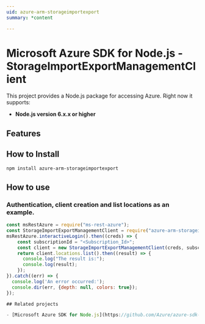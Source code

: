 ```yaml
---
uid: azure-arm-storageimportexport
summary: *content

---
```

# Microsoft Azure SDK for Node.js - StorageImportExportManagementClient
This project provides a Node.js package for accessing Azure. Right now it supports:
- **Node.js version 6.x.x or higher**

## Features


## How to Install

```bash
npm install azure-arm-storageimportexport
```

## How to use

### Authentication, client creation and list locations as an example.

```javascript
const msRestAzure = require("ms-rest-azure");
const StorageImportExportManagementClient = require("azure-arm-storageimportexport");
msRestAzure.interactiveLogin().then((creds) => {
    const subscriptionId = "<Subscription_Id>";
    const client = new StorageImportExportManagementClient(creds, subscriptionId);
    return client.locations.list().then((result) => {
      console.log("The result is:");
      console.log(result);
    });
}).catch((err) => {
  console.log('An error occurred:');
  console.dir(err, {depth: null, colors: true});
});

## Related projects

- [Microsoft Azure SDK for Node.js](https://github.com/Azure/azure-sdk-for-node)
